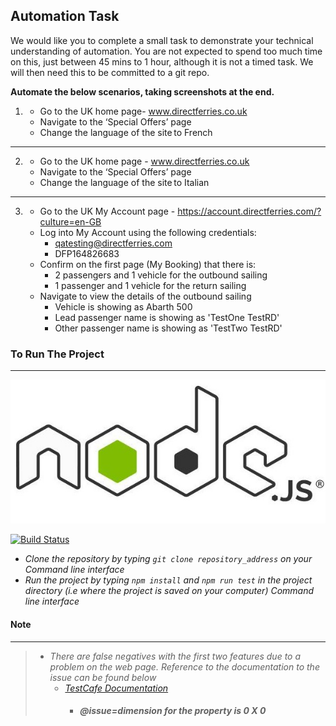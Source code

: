 ## Automation Task

We would like you to complete a small task to demonstrate your technical understanding of automation. You are not expected to spend too much time on this, just between 45 mins to 1 hour, although it is not a timed task. We will then need this to be committed to a git repo.  


**Automate the below scenarios, taking screenshots at the end.**
    

1. - Go to the UK home page- www.directferries.co.uk
   - Navigate to the ‘Special Offers’ page
   - Change the language of the site to French

---

2. - Go to the UK home page - www.directferries.co.uk
   - Navigate to the ‘Special Offers’ page 
   - Change the language of the site to Italian

---
3. - Go to the UK My Account page - https://account.directferries.com/?culture=en-GB
   - Log into My Account using the following credentials:
      - qatesting@directferries.com
      - DFP164826683
   - Confirm on the first page (My Booking) that there is:
      - 2 passengers and 1 vehicle for the outbound sailing 
      - 1 passenger and 1 vehicle for the return sailing
   - Navigate to view the details of the outbound sailing
      - Vehicle is showing as Abarth 500
      - Lead passenger name is showing as 'TestOne TestRD'
      - Other passenger name is showing as 'TestTwo TestRD'




### To Run The Project ###
---------------------------


[![Powered By NodeJs](./image/nodejs.jpg)](https://nodejs.org/en/download/)


[![Build Status](https://travis-ci.org/joemccann/dillinger.svg?branch=master)](https://travis-ci.org/joemccann/dillinger)

+ *Clone the repository by typing  `git clone repository_address`  on your Command line interface* 
+ *Run the project by typing `npm install` and `npm run test` in the project directory (i.e where the project is saved on your computer) Command line interface*

#### Note ####
--------------
> + *There are false negatives with the first two features due to a problem on the web page. Reference to the documentation to the issue can be found below*
>   + *[TestCafe Documentation](https://testcafe.io/documentation/402752/reference/test-api/selector/filterhidden "Reference")*
>     + #### *@issue=dimension for the property is 0 X 0* ####
